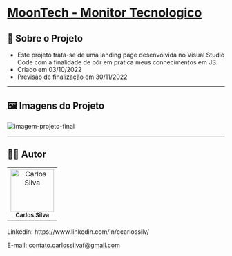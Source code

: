 # [MoonTech - Monitor Tecnologico](https://cool-kataifi-be7970.netlify.app/)

## :page_facing_up: Sobre o Projeto
- Este projeto trata-se de uma landing page desenvolvida no Visual Studio Code com a finalidade de pôr em prática meus conhecimentos em JS.
- Criado em 03/10/2022
- Previsão de finalização em 30/11/2022
---

## :framed_picture: Imagens do Projeto

![imagem-projeto-final](Screen-main.PNG)

---
## :man_technologist:  Autor

<table class="author">
  <tr>
    <td align="center">
      <a href="https://www.linkedin.com/in/ccarlossilv/">
        <img src="https://avatars.githubusercontent.com/carloosf" 
        width="100px;" alt="Carlos Silva"/>
        <br/>
        <sub>
          <b>Carlos Silva</b>
        </sub>
      </a>
    </td>
  </tr>
</table>   
   Linkedin:
   https://www.linkedin.com/in/ccarlossilv/
   
   E-mail: contato.carlossilvaf@gmail.com
